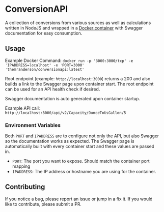 # ConversionAPI

A collection of conversions from various sources as well as calculations written in NodeJS and wrapped in a [Docker container](https://hub.docker.com/r/themranderson/conversionapi) with Swagger documentation for easy consumption.

## Usage

Example Docker Command: `docker run -p '3000:3000/tcp' -e 'IPADDRESS=localhost' -e 'PORT=3000' 'themranderson/conversionapi:latest'`

Root endpoint (example: `http://localhost:3000`) returns a 200 and also builds a link to the Swagger page upon container start.  The root endpoint can be used for an API health check if desired.

Swagger documentation is auto generated upon container startup.

Example API call: `http://localhost:3000/api/v2/Capacity/OunceToUsGallon/5`

### Environment Variables

Both `PORT` and `IPADDRESS` are to configure not only the API, but also Swagger so the documentation works as expected.  The Swagger page is automatically built with every container start and these values are passed in.

- `PORT`: The port you want to expose.  Should match the container port mapping
- `IPADDRESS`: The IP address or hostname you are using for the container.

## Contributing

If you notice a bug, please report an issue or jump in a fix it. If you would like to contribute, please submit a PR.
